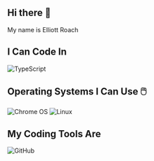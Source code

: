 ## Hi there 👋

My name is Elliott Roach


## I Can Code In 
![TypeScript](https://img.shields.io/badge/typescript-%23007ACC.svg?style=for-the-badge&logo=typescript&logoColor=white)


## Operating Systems I Can Use 🖱️
![Chrome OS](https://img.shields.io/badge/chrome%20os-3d89fc?style=for-the-badge&logo=google%20chrome&logoColor=white)
![Linux](https://img.shields.io/badge/Linux-FCC624?style=for-the-badge&logo=linux&logoColor=black)


## My Coding Tools Are 
![GitHub](https://img.shields.io/badge/github-%23121011.svg?style=for-the-badge&logo=github&logoColor=white)


<!--
**Elliott-Roach/Elliott-Roach** is a ✨ _special_ ✨ repository because its `README.md` (this file) appears on your GitHub profile.

Here are some ideas to get you started:

- 🔭 I’m currently working on ...
- 🌱 I’m currently learning ...
- 👯 I’m looking to collaborate on ...
- 🤔 I’m looking for help with ...
- 💬 Ask me about ...
- 📫 How to reach me: ...
- 😄 Pronouns: ...
- ⚡ Fun fact: ...
-->
